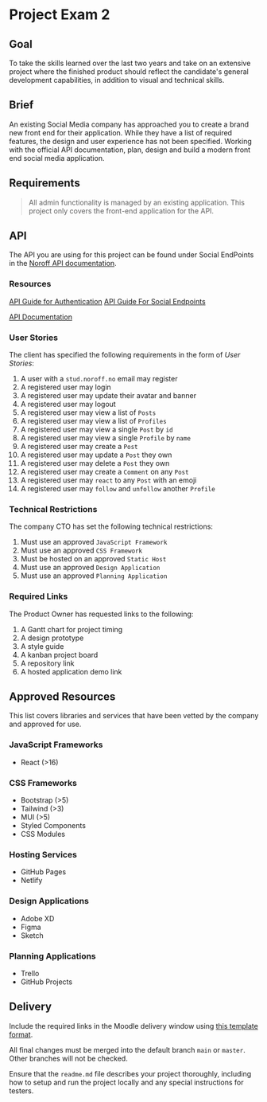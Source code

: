 # Project Exam 2
## Goal
To take the skills learned over the last two years and take on an extensive project where the finished product should reflect the candidate's general development capabilities, in addition to visual and technical skills.

## Brief
An existing Social Media company has approached you to create a brand new front end for their application. While they have a list of required features, the design and user experience has not been specified. Working with the official API documentation, plan, design and build a modern front end social media application.

## Requirements

> All admin functionality is managed by an existing application. This project only covers the front-end application for the API.

## API

The API you are using for this project can be found under Social EndPoints in the [Noroff API documentation](https://docs.noroff.dev/docs/v2).

### Resources

[API Guide for Authentication](https://docs.noroff.dev/docs/v2/authentication)
[API Guide For Social Endpoints](https://docs.noroff.dev/docs/v2/social/posts)

[API Documentation](https://nf-api.onrender.com/docs)

### User Stories

The client has specified the following requirements in the form of *User Stories*:
1. A user with a `stud.noroff.no` email may register
2. A registered user may login
3. A registered user may update their avatar and banner
4. A registered user may logout
5. A registered user may view a list of `Posts`
6. A registered user may view a list of `Profiles`
7. A registered user may view a single `Post` by `id`
8. A registered user may view a single `Profile` by `name`
9. A registered user may create a `Post`
10. A registered user may update a `Post` they own
11. A registered user may delete a `Post` they own
12. A registered user may create a `Comment` on any `Post`
13. A registered user may `react` to any `Post` with an emoji
14. A registered user may `follow` and `unfollow` another `Profile`

### Technical Restrictions

The company CTO has set the following technical restrictions:
1. Must use an approved `JavaScript Framework`
2. Must use an approved `CSS Framework`
3. Must be hosted on an approved `Static Host`
4. Must use an approved `Design Application`
5. Must use an approved `Planning Application`

### Required Links

The Product Owner has requested links to the following:
1. A Gantt chart for project timing
2. A design prototype
3. A style guide
4. A kanban project board
5. A repository link
6. A hosted application demo link

## Approved Resources
This list covers libraries and services that have been vetted by the company and approved for use.

### JavaScript Frameworks
- React (>16)

### CSS Frameworks
- Bootstrap (>5)
- Tailwind (>3)
- MUI (>5)
- Styled Components
- CSS Modules

### Hosting Services
- GitHub Pages
- Netlify

### Design Applications
- Adobe XD
- Figma
- Sketch

### Planning Applications
- Trello
- GitHub Projects

## Delivery
Include the required links in the Moodle delivery window using [this template format](delivery-template.html).

All final changes must be merged into the default branch `main` or `master`. Other branches will not be checked.

Ensure that the `readme.md` file describes your project thoroughly, including how to setup and run the project locally and any special instructions for testers.
